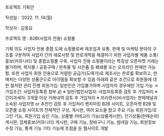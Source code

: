 프로젝트 기획안

작성일 : ‘2022. 11. 14(월)

작성자 : 김몽요

프로젝트 명 : B2B(사업자 전용) 쇼핑몰

기획 의도 
사업자 전용 종합 도매 쇼핑몰로써 제조업과 유통, 판매 및 마케팅 분야의 구조를 구분하여 사업자 간의 애로사항 및 판로개척을 해결하기 위한 사업자별 제품 소통/홍보(커뮤니티) 및 종합쇼핑몰 구축.
사업자 전용 쇼핑몰이라는 특징상 오픈마켓 거래는 불가하며, 복지몰 / 공동구매 / 판촉물 및 사은품 등 폐쇄몰 또는 오프라인 판매만 가능함. 또한 사업자 회원 전용으로 저렴한 공급가(도매가)로 제조사는 판로를 확보하고, 판매처는 다양한 상품군으로 아이템을 확보할 수 있음
아래와 같은 조건으로 회원들에 대한 철저한 관리 진행
회원가입: 일반인은 가입불가하며 사업자의 경우에만 가입 가능
  →가입조건: 사업자등록증 첨부 必
	※ 일반/법인사업자: 사업자등록증 검토 후 가입처리
	※ 간이과세자: 3개월 이상 거래내역 검토 후 가입처리
	※ 프리랜서(비사업자): 판매채널과 소속된 사업자명 or 추천인 검토 후 가입처리
벤치마킹 
B2B 사이트, 오픈마켓
B2B 및 오픈몰 쇼핑 사이트의 전체적인 구성, 게시판, 여러 요소들 참고
주요 기능 
회원가입/로그인 기능, 회원가입 승인 기능, 상품별 카테고리 기능(상품게시판), 인기상품(판매순위) 게시판, 업체홍보(커뮤니티) 게시판, 구매 기능, 장바구니 기능, 썸네일 기능, 회원정보 수정 기능, 통계 기능 
기타 
기능에 초점을 둔 웹사이트 개발
